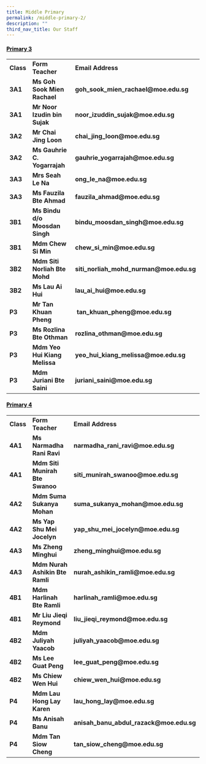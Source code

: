 ```yaml
---
title: Middle Primary
permalink: /middle-primary-2/
description: ""
third_nav_title: Our Staff
---
```

<h4><span style="text-decoration: underline; color: #000000;">Primary 3</span></h4>

<table width="693"><tbody><tr><td width="49"><strong>Class</strong></td><td width="295"><strong>Form Teacher</strong></td><td width="349"><strong>Email Address</strong></td></tr><tr><td width="49"><strong><span style="font-style: inherit;">3A1</span></strong></td><td width="295"><strong><span style="font-style: inherit;">Ms Goh Sook Mien Rachael</span></strong></td><td width="349"><strong><span style="font-style: inherit;">goh_sook_mien_rachael@moe.edu.sg</span></strong></td></tr><tr><td width="49"><strong><span style="font-style: inherit;">3A1</span></strong></td><td width="295"><strong><span style="font-style: inherit;">Mr Noor Izudin bin Sujak</span></strong></td><td width="349"><strong><span style="font-style: inherit;">noor_izuddin_sujak@moe.edu.sg</span></strong></td></tr><tr><td width="49"><strong><span style="font-style: inherit;">3A2</span></strong></td><td width="295"><strong><span style="font-style: inherit;">Mr Chai Jing Loon</span></strong></td><td width="349"><strong><span style="font-style: inherit;">chai_jing_loon@moe.edu.sg</span></strong></td></tr><tr><td width="49"><strong><span style="font-style: inherit;">3A2</span></strong></td><td width="295"><strong><span style="font-style: inherit;">Ms Gauhrie C. Yogarrajah</span></strong></td><td width="349"><strong><span style="font-style: inherit;">gauhrie_yogarrajah@moe.edu.sg</span></strong></td></tr><tr><td width="49"><strong><span style="font-style: inherit;">3A3</span></strong></td><td width="295"><strong><span style="font-style: inherit;">Mrs Seah Le Na</span></strong></td><td width="349"><strong><span style="font-style: inherit;">ong_le_na@moe.edu.sg</span></strong></td></tr><tr><td width="49"><strong><span style="font-style: inherit;">3A3</span></strong></td><td width="295"><strong><span style="font-style: inherit;">Ms Fauzila Bte Ahmad</span></strong></td><td width="349"><strong><span style="font-style: inherit;">fauzila_ahmad@moe.edu.sg</span></strong></td></tr><tr><td width="49"><strong><span style="font-style: inherit;">3B1</span></strong></td><td width="295"><strong><span style="font-style: inherit;">Ms Bindu d/o Moosdan Singh</span></strong></td><td width="349"><strong><span style="font-style: inherit;">bindu_moosdan_singh@moe.edu.sg</span></strong></td></tr><tr><td width="49"><strong><span style="font-style: inherit;">3B1</span></strong></td><td width="295"><strong><span style="font-style: inherit;">Mdm Chew Si Min</span></strong></td><td width="349"><strong><span style="font-style: inherit;">chew_si_min@moe.edu.sg</span></strong></td></tr><tr><td width="49"><strong><span style="font-style: inherit;">3B2</span></strong></td><td width="295"><strong><span style="font-style: inherit;">Mdm Siti Norliah Bte Mohd</span></strong></td><td width="349"><strong><span style="font-style: inherit;">siti_norliah_mohd_nurman@moe.edu.sg</span></strong></td></tr><tr><td width="49"><strong><span style="font-style: inherit;">3B2</span></strong></td><td width="295"><strong><span style="font-style: inherit;">Ms Lau Ai Hui</span></strong></td><td width="349"><strong><span style="font-style: inherit;">lau_ai_hui@moe.edu.sg</span></strong></td></tr><tr><td width="49"><strong><span style="font-style: inherit;">P3</span></strong></td><td width="295"><strong><span style="font-style: inherit;">Mr Tan Khuan Pheng</span></strong></td><td width="349"><strong><span style="font-style: inherit;">&nbsp;tan_khuan_pheng@moe.edu.sg</span></strong></td></tr><tr><td width="49"><strong><span style="font-style: inherit;">P3</span></strong></td><td width="295"><strong><span style="font-style: inherit;">Ms Rozlina Bte Othman</span></strong></td><td width="349"><strong><span style="font-style: inherit;">rozlina_othman@moe.edu.sg</span></strong></td></tr><tr><td width="49"><strong><span style="font-style: inherit;">P3</span></strong></td><td width="295"><strong><span style="font-style: inherit;">Mdm Yeo Hui Kiang Melissa</span></strong></td><td width="349"><strong><span style="font-style: inherit;">yeo_hui_kiang_melissa@moe.edu.sg</span></strong></td></tr><tr><td width="49"><strong><span style="font-style: inherit;">P3</span></strong></td><td width="295"><strong><span style="font-style: inherit;">Mdm Juriani Bte Saini</span></strong></td><td width="349"><strong><span style="font-style: inherit;">juriani_saini@moe.edu.sg</span></strong></td></tr></tbody></table>

<h4><span style="text-decoration: underline; color: #000000;">Primary 4</span></h4>

<table width="693"><tbody><tr><td width="49"><strong>Class</strong></td><td width="295"><strong>Form Teacher</strong></td><td width="349"><strong>Email Address</strong></td></tr><tr><td width="49"><strong><span style="font-style: inherit;">4A1</span></strong></td><td width="295"><strong><span style="font-style: inherit;">Ms Narmadha Rani Ravi</span></strong></td><td width="349"><strong><span style="font-style: inherit;">narmadha_rani_ravi@moe.edu.sg</span></strong></td></tr><tr><td width="49"><strong><span style="font-style: inherit;">4A1</span></strong></td><td width="295"><strong><span style="font-style: inherit;">Mdm Siti Munirah Bte Swanoo</span></strong></td><td width="349"><strong><span style="font-style: inherit;">siti_munirah_swanoo@moe.edu.sg</span></strong></td></tr><tr><td width="49"><strong><span style="font-style: inherit;">4A2</span></strong></td><td width="295"><strong><span style="font-style: inherit;">Mdm Suma Sukanya Mohan</span></strong></td><td width="349"><strong><span style="font-style: inherit;">suma_sukanya_mohan@moe.edu.sg</span></strong></td></tr><tr><td width="49"><strong><span style="font-style: inherit;">4A2</span></strong></td><td width="295"><strong><span style="font-style: inherit;">Ms Yap Shu Mei Jocelyn</span></strong></td><td width="349"><strong><span style="font-style: inherit;">yap_shu_mei_jocelyn@moe.edu.sg</span></strong></td></tr><tr><td width="49"><strong><span style="font-style: inherit;">4A3</span></strong></td><td width="295"><strong><span style="font-style: inherit;">Ms Zheng Minghui</span></strong></td><td width="349"><strong><span style="font-style: inherit;">zheng_minghui@moe.edu.sg</span></strong></td></tr><tr><td width="49"><strong><span style="font-style: inherit;">4A3</span></strong></td><td width="295"><strong><span style="font-style: inherit;">Mdm Nurah Ashikin Bte Ramli</span></strong></td><td width="349"><strong><span style="font-style: inherit;">nurah_ashikin_ramli@moe.edu.sg</span></strong></td></tr><tr><td width="49"><strong><span style="font-style: inherit;">4B1</span></strong></td><td width="295"><strong><span style="font-style: inherit;">Mdm Harlinah Bte Ramli</span></strong></td><td width="349"><strong><span style="font-style: inherit;">harlinah_ramli@moe.edu.sg</span></strong></td></tr><tr><td width="49"><strong><span style="font-style: inherit;">4B1</span></strong></td><td width="295"><strong><span style="font-style: inherit;">Mr Liu Jieqi Reymond</span></strong></td><td width="349"><strong><span style="font-style: inherit;">liu_jieqi_reymond@moe.edu.sg</span></strong></td></tr><tr><td width="49"><strong><span style="font-style: inherit;">4B2</span></strong></td><td width="295"><strong><span style="font-style: inherit;">Mdm Juliyah Yaacob</span></strong></td><td width="349"><strong><span style="font-style: inherit;">juliyah_yaacob@moe.edu.sg</span></strong></td></tr><tr><td width="49"><strong><span style="font-style: inherit;">4B2</span></strong></td><td width="295"><strong><span style="font-style: inherit;">Ms Lee Guat Peng</span></strong></td><td width="349"><strong><span style="font-style: inherit;">lee_guat_peng@moe.edu.sg</span></strong></td></tr><tr><td width="49"><strong><span style="font-style: inherit;">4B2</span></strong></td><td width="295"><strong><span style="font-style: inherit;">Ms Chiew Wen Hui</span></strong></td><td width="349"><strong><span style="font-style: inherit;">chiew_wen_hui@moe.edu.sg</span></strong></td></tr><tr><td width="49"><strong><span style="font-style: inherit;">P4</span></strong></td><td width="295"><strong><span style="font-style: inherit;">Mdm Lau Hong Lay Karen</span></strong></td><td width="349"><strong><span style="font-style: inherit;">lau_hong_lay@moe.edu.sg</span></strong></td></tr><tr><td width="49"><strong><span style="font-style: inherit;">P4</span></strong></td><td width="295"><strong><span style="font-style: inherit;">Ms Anisah Banu</span></strong></td><td width="349"><strong><span style="font-style: inherit;">anisah_banu_abdul_razack@moe.edu.sg</span></strong></td></tr><tr><td width="49"><strong><span style="font-style: inherit;">P4</span></strong></td><td width="295"><strong><span style="font-style: inherit;">Mdm Tan Siow Cheng</span></strong></td><td width="349"><strong><span style="font-style: inherit;">tan_siow_cheng@moe.edu.sg</span></strong></td></tr></tbody></table>